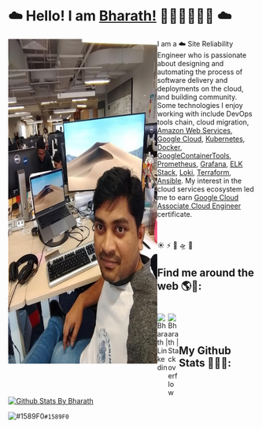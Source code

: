 # ☁️ Hello! I am [Bharath!](https://bharathkumaraju.com) 👋🏾‍👨🏾‍💻🌟 ☁️

<!--
**Bharathkumarraju/Bharathkumarraju** is a ✨ _special_ ✨ repository because its `README.md` (this file) appears on your GitHub profile.

Here are some ideas to get you started:

- 🔭 I’m currently working on ...
- 🌱 I’m currently learning ...
- 👯 I’m looking to collaborate on ...
- 🤔 I’m looking for help with ...
- 💬 Ask me about ...
- 📫 How to reach me: ...
- 😄 Pronouns: ...
- ⚡ Fun fact: ...
-->

<img align="right" src="https://github.com/bharathkumarraju/Bharathkumarraju/blob/main/bharath.jpg" width="303" height="659" alt="banner that says Bharath - a cloud Site Reliability Engineer, alongside an illustration of Bharath" style="float:left;">   

<p align="left">I am a ☁️ Site Reliability Engineer who is passionate about designing and automating the process of software delivery and deployments on the cloud, and building community. Some technologies I enjoy working with include DevOps tools chain, cloud migration, <a href="https://aws.amazon.com/">Amazon Web Services</a>, <a href="https://console.cloud.google.com/">Google Cloud</a>, <a href="https://kubernetes.io/">Kubernetes</a>, <a href="https://www.docker.com/">Docker</a>, <a href="https://github.com/GoogleContainerTools">GoogleContainerTools</a>, <a href="https://prometheus.io/">Prometheus</a>, <a href="https://grafana.com/">Grafana</a>, <a href="https://www.elastic.co/what-is/elk-stack">ELK Stack</a>, <a href="https://grafana.com/oss/loki/">Loki</a>, <a href="https://www.terraform.io/">Terraform</a>, <a href="https://www.ansible.com/overview/it-automation">Ansible</a>. My interest in the cloud services ecosystem led me to earn <a href="https://www.credential.net/f9719cf5-f349-4122-9638-9b8a51980c11?key=0a25527d89821ebc6e89090faf361a26bdd59651bbaa0cb5b4413f9d4b2e4d1c#gs.n8bh35">Google Cloud Associate Cloud Engineer</a> certificate.</p>

<br />

☀
⚡ 
🌈 
🛸
🌟

## Find me around the web 🌎💬:

<br/>
<a href="https://www.linkedin.com/in/dasararaju/">
  <img align="left" alt="Bharath | Linkedin" width="22px" src="https://cdn.jsdelivr.net/npm/simple-icons@v3/icons/linkedin.svg" />
</a>
<a href="https://stackoverflow.com/users/4036804/bharathkumarraju-dasararaju">
  <img align="left" alt="Bharath | Stackoverflow" width="22px" src="https://cdn.jsdelivr.net/npm/simple-icons@3.1.0/icons/stackoverflow.svg" />
</a>

<br />
<br />

## My Github Stats 👨🏾‍💻:

[![Github Stats By Bharath](https://github-readme-stats.vercel.app/api?username=bharathkumarraju&show_icons=true&theme=tokyonight&line_height=36&hide=["stars","prs"])](https://github.com/anuraghazra/github-readme-stats)




![#1589F0](https://via.placeholder.com/15/1589F0/000000?text=+)`#1589F0`
